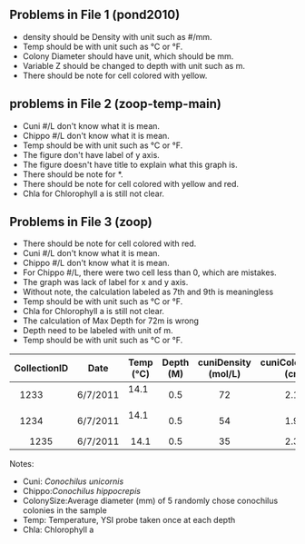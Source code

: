 
## Problems in File 1 (pond2010)
* density should be Density with unit such as #/mm.
* Temp should be with unit such as °C or °F.
* Colony Diameter should have unit, which should be mm.
* Variable Z should be changed to depth with unit such as m. 
* There should be note for cell colored with yellow.
## problems in File 2 (zoop-temp-main)
* Cuni #/L don't know what it is mean.
* Chippo #/L don't know what it is mean.
* Temp should be with unit such as °C or °F.
* The figure don't have label of y axis.
* The figure doesn't have title to explain what this graph is.
* There should be note for *.
* There should be note for cell colored with yellow and red.
* Chla for Chlorophyll a is still not clear.

## Problems in File 3 (zoop)
* There should be note for cell colored with red.
* Cuni #/L don't know what it is mean.
* Chippo #/L don't know what it is mean.
* For Chippo #/L, there were two cell less than 0, which are mistakes.
* The graph was lack of label for x and y axis.
* Without note, the calculation labeled as 7th and 9th is meaningless
* Temp should be with unit such as °C or °F.
* Chla for Chlorophyll a is still not clear.
* The calculation of Max Depth for 72m is wrong
* Depth need to be labeled with unit of m.
* Temp should be with unit such as °C or °F.



| CollectionID  | Date     | Temp (°C) |Depth (M) | cuniDensity (mol/L)| cuniColonySize (cm)| chippoDensity (mol/l)| chippoColonySize(mm)|Chla (?)|
|:-------------:|:--------:|:---------:|:---------:|:---------:|:---------:|:---------:|:---------:|:---------:|
|1233          |6/7/2011 | 14.1      |0.5       |72 |2.12 |45 |2.56 |3.1 |
|1234          |6/7/2011 | 14.1      |0.5       |54 |1.98 |56 |2.68 |3.4 |
|1235          |6/7/2011 | 14.1      |0.5       |35 |2.34 |34 |2.11 |3.2 |

Notes:
* Cuni:	_Conochilus unicornis_	
* Chippo:_Conochilus hippocrepis_	
* ColonySize:Average diameter (mm) of 5 randomly chose conochilus colonies in the sample 	
* Temp:	Temperature, YSI probe taken once at each depth
* Chla: Chlorophyll a	
				
			
				

